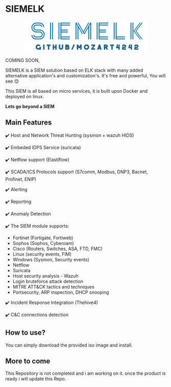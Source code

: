 # SIEMELK

<p align="center">
 <img alt="SIEMELK Logo" src="siemelk-logo.jpg">
</p>

COMING SOON,

SIEMELK is a SIEM solution based on ELK stack with many added alternative application's and customization's. It's free and powerful, You will see 😊

This SIEM is all based on micro services, it is built upon Docker and deployed on linux.

**Lets go beyond a SIEM**

## Main Features
✔️ Host and Network Threat Hunting (sysmon + wazuh HIDS)

✔️ Embeded IDPS Service (suricata)

✔️ Netflow support (Elastiflow)

✔️ SCADA/ICS Protocols support (S7comm, Modbus, DNP3, Bacnet, Profinet, ENIP)

✔️ Alerting

✔️ Reporting

✔️ Anomaly Detection

✔️ The SIEM module supports:
- Fortinet (Fortigate, Fortiweb)
- Sophos (Sophos, Cyberoam)
- Cisco (Routers, Switches, ASA, FTD, FMC)
- Linux (security events, FIM)
- Windows (Sysmon, Security events)
- Netflow
- Suricata
- Host security analysis - Wazuh
- Login bruteforce attack detection
- MITRE ATT&CK tactics and techniques
- Portsecurity, ARP inspection, DHCP snooping

✔️ Incident Response Integration (Thehive4)

✔️ C&C connections detection

## How to use?
You can simply download the provided iso image and install.

## More to come
This Repository is not completed and i am working on it. once the product is ready i will update this Repo.
